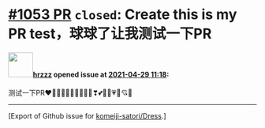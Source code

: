 # [\#1053 PR](https://github.com/komeiji-satori/Dress/pull/1053) `closed`: Create this is my PR test，球球了让我测试一下PR

#### <img src="https://avatars.githubusercontent.com/u/37526239?u=7fdec4278ea0ffb6390da9b14f3631b05808abe2&v=4" width="50">[hrzzz](https://github.com/hrzzz) opened issue at [2021-04-29 11:18](https://github.com/komeiji-satori/Dress/pull/1053):

测试一下PR❤🧡💛💚💙💜🤎🖤🤍💔❣💕💞💓💗💖💘💝




-------------------------------------------------------------------------------



[Export of Github issue for [komeiji-satori/Dress](https://github.com/komeiji-satori/Dress).]
